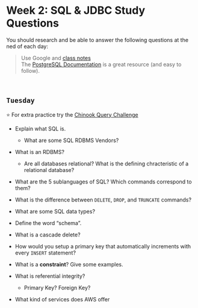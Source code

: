# Week 2: SQL & JDBC Study Questions
You should research and be able to answer the following questions at the ned of each day:

> Use Google and [class notes](https://github.com/210517-Enterprise/demos/blob/main/week2/notes/sql.md)<br>
> The [PostgreSQL Documentation](https://www.postgresqltutorial.com/) is a great resource (and easy to follow).<br>

<br>

## `Tuesday`
:star: For extra practice try the [Chinook Query Challenge](https://github.com/210517-Enterprise/demos/tree/main/week2/chinook-challenge)
- Explain what SQL is. 
  -  What are some SQL RDBMS Vendors?  
 
- What is an RDBMS?
  - Are all databases relational?  What is the defining chracteristic of a relational database? 

- What are the 5 sublanguages of SQL? Which commands correspond to them?

- What is the difference between `DELETE`, `DROP`, and `TRUNCATE` commands?

- What are some SQL data types?

- Define the word “schema”.

-  What is a cascade delete?
    
- How would you setup a primary key that automatically increments with every `INSERT` statement?

- What is a **constraint**? Give some examples.

- What is referential integrity?
  - Primary Key? Foreign Key?

- What kind of services does AWS offer

